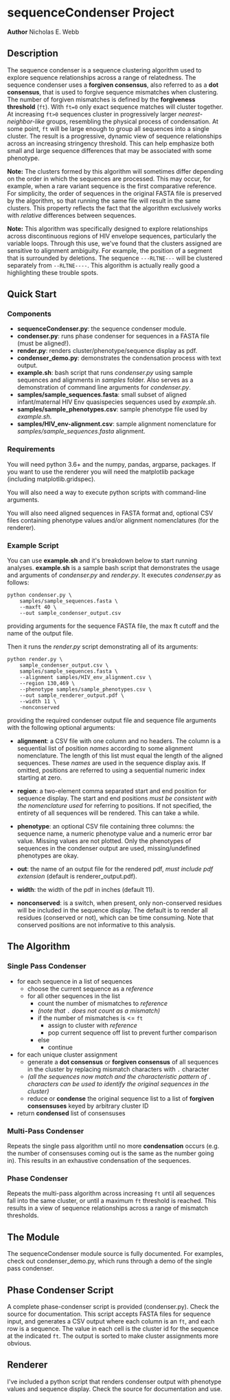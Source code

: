 # sequenceCondenser Project

**Author** Nicholas E. Webb

## Description
The sequence condenser is a sequence clustering algorithm used to explore sequence relationships across a range of relatedness.  The sequence condenser uses a **forgiven consensus**, also referred to as a **dot consensus**, that is used to forgive sequence mismatches when clustering.  The number of forgiven mismatches is defined by the **forgiveness threshold** (`ft`).  With `ft=0` only exact sequence matches will cluster together.  At increasing `ft>0` sequences cluster in progressively larger *nearest-neighbor-like* groups, resembling the physical process of condensation.  At some point, `ft` will be large enough to group all sequences into a single cluster.  The result is a progressive, dynamic view of sequence relationships across an increasing stringency threshold.  This can help emphasize both small and large sequence differences that may be associated with some phenotype.

**Note:** The clusters formed by this algorithm will sometimes differ depending on the order in which the sequences are processed.  This may occur, for example, when a rare variant sequence is the first comparative reference.  For simplicity, the order of sequences in the original FASTA file is preserved by the algorithm, so that running the same file will result in the same clusters.  This property reflects the fact that the algorithm exclusively works with *relative* differences between sequences.

**Note:** This algorithm was specifically designed to explore relationships across discontinuous regions of HIV envelope sequences, particularly the variable loops.  Through this use, we've found that the clusters assigned are sensitive to alignment ambiguity.  For example, the position of a segment that is surrounded by deletions.  The sequence `---RLTNE---` will be clustered separately from `--RLTNE----`.  This algorithm is actually really good a highlighting these trouble spots.

## Quick Start

### Components
* **sequenceCondenser.py**: the sequence condenser module.
* **condenser.py**: runs phase condenser for sequences in a FASTA file (must be aligned!).
* **render.py**: renders cluster/phenotype/sequence display as pdf.
* **condenser_demo.py**: demonstrates the condensation process with text output.
* **example.sh**: bash script that runs *condenser.py* using sample sequences and alignments in *samples* folder.  Also serves as a demonstration of command line arguments for *condenser.py*.
* **samples/sample_sequences.fasta**: small subset of aligned infant/maternal HIV Env quasispecies sequences used by *example.sh*.
* **samples/sample_phenotypes.csv**: sample phenotype file used by *example.sh*.
* **samples/HIV_env-alignment.csv**: sample alignment nomenclature for *samples/sample_sequences.fasta* alignment.

### Requirements

You will need python 3.6+ and the numpy, pandas, argparse, packages.  If you want to use the renderer you will need the matplotlib package (including matplotlib.gridspec).

You will also need a way to execute python scripts with command-line arguments.

You will also need aligned sequences in FASTA format and, optional CSV files containing phenotype values and/or alignment nomenclatures (for the renderer).

### Example Script
You can use **example.sh** and it's breakdown below to start running analyses.  **example.sh** is a sample bash script that demonstrates the usage and arguments of *condenser.py* and *render.py*.  It executes *condenser.py* as follows:
```
python condenser.py \
	samples/sample_sequences.fasta \
	--maxft 40 \
	--out sample_condenser_output.csv
```
providing arguments for the sequence FASTA file, the max ft cutoff and the name of the output file.

Then it runs the *render.py* script demonstrating all of its arguments:
```
python render.py \
	sample_condenser_output.csv \
	samples/sample_sequences.fasta \
	--alignment samples/HIV_env_alignment.csv \
	--region 130,469 \
	--phenotype samples/sample_phenotypes.csv \
	--out sample_renderer_output.pdf \
	--width 11 \
	-nonconserved
```
providing the required condenser output file and sequence file arguments with the following optional arguments:

* **alignment**: a CSV file with one column and no headers.  The column is a sequential list of position *names* according to some alignment nomenclature.  The length of this list must equal the length of the aligned sequences.  These *names* are used in the sequence display axis.  If omitted, positions are referred to using a sequential numeric index starting at zero.

* **region**: a two-element comma separated start and end position for sequence display.  The start and end positions *must be consistent with the nomenclature used* for referring to positions.  If not specified, the entirety of all sequences will be rendered.  This can take a while.

* **phenotype**: an optional CSV file containing three columns: the sequence name, a numeric phenotype value and a numeric error bar value.  Missing values are not plotted.  Only the phenotypes of sequences in the condenser output are used, missing/undefined phenotypes are okay.

* **out**: the name of an output file for the rendered pdf, *must include pdf extension* (default is renderer_output.pdf).

* **width**: the width of the pdf in inches (default 11).

* **nonconserved**: is a switch, when present, only non-conserved residues will be included in the sequence display.  The default is to render all residues (conserved or not), which can be time consuming.  Note that conserved positions are not informative to this analysis.

## The Algorithm

### Single Pass Condenser

* for each sequence in a list of sequences
  * choose the current sequence as a *reference*
  * for all other sequences in the list
    * count the number of mismatches to *reference*
    * *(note that `.` does not count as a mismatch)*
    * if the number of mismatches is <= `ft`
      * assign to cluster with *reference*
      * pop current sequence off list to prevent further comparison
    * else
      * continue
* for each unique cluster assignment
  * generate a **dot consensus** or **forgiven consensus** of all sequences in the cluster by replacing mismatch characters with `.` character
  * *(all the sequences now match and the characteristic pattern of `.` characters can be used to identify the original sequences in the cluster)*
  * reduce or **condense** the original sequence list to a list of **forgiven consensuses** keyed by arbitrary cluster ID
* return **condensed** list of consensuses

### Multi-Pass Condenser
Repeats the single pass algorithm until no more **condensation** occurs (e.g. the number of consensuses coming out is the same as the number going in).  This results in an exhaustive condensation of the sequences.

### Phase Condenser
Repeats the multi-pass algorithm across increasing `ft` until all sequences fall into the same cluster, or until a maximum `ft` threshold is reached.  This results in a view of sequence relationships across a range of mismatch thresholds.

## The Module
The sequenceCondenser module source is fully documented.  For examples, check out condenser_demo.py, which runs through a demo of the single pass condenser.  

## Phase Condenser Script
A complete phase-condenser script is provided (condenser.py).  Check the source for documentation.  This script accepts FASTA files for sequence input, and generates a CSV output where each column is an `ft`, and each row is a sequence.  The value in each cell is the cluster id for the sequence at the indicated `ft`.  The output is sorted to make cluster assignments more obvious.

## Renderer
I've included a python script that renders condenser output with phenotype values and sequence display.  Check the source for documentation and use.
